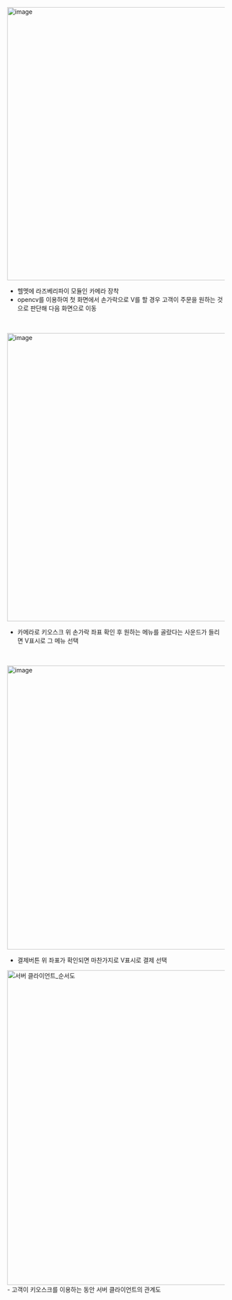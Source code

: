 <img width="631" alt="image" src="https://github.com/EYaan/Project/assets/81665544/7c95f520-0797-42e3-9fd2-322636136eea">


- 헬멧에 라즈베리파이 모듈인 카메라 장착
- opencv를 이용하여 첫 화면에서 손가락으로 V를 할 경우 고객이 주문을 원하는 것으로 판단해 다음 화면으로 이동
<br/>
<br/>

<img width="666" alt="image" src="https://github.com/EYaan/Project/assets/81665544/41af70f1-a2be-405f-bea3-0bed20ee85a2">


- 카메라로 키오스크 위 손가락 좌표 확인 후 원하는 메뉴를 골랐다는 사운드가 들리면 V표시로 그 메뉴 선택 
<br/>
<br/>

<img width="656" alt="image" src="https://github.com/EYaan/Project/assets/81665544/0d94c5e9-4711-4c2b-97fd-014ccc64c708">


- 결제버튼 위 좌표가 확인되면 마찬가지로 V표시로 결제 선택


<img width="727" alt="서버 클라이언트_순서도" src="https://github.com/EYaan/Project/assets/81665544/812677da-1c93-4b79-9023-a3b822077dbe">
- 고객이 키오스크를 이용하는 동안 서버 클라이언트의 관계도
